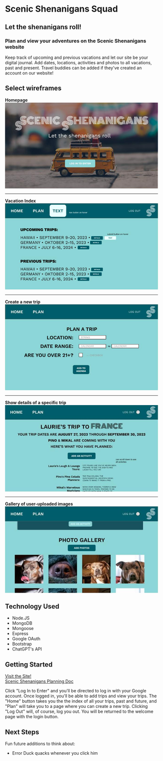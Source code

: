 # Scenic Shenanigans Squad

## Let the shenanigans roll!

### Plan and view your adventures on the Scenic Shenanigans website
Keep track of upcoming and previous vacations and let our site be your digital journal. Add dates, locations, activities and photos to all vacations, past and present. Travel buddies can be added if they've created an account on our website!

## Select wireframes
**Homepage**<br>
![Wireframe screenshot](public/images/wireframe-homepage.jpg)<br>

_________________

**Vacation Index**<br>
![Wireframe screenshot](public/images/wireframe-index.jpg)<br>

_________________

**Create a new trip**<br>
![Wireframe screenshot](public/images/wireframe-new-trip.jpg)<br>

_________________

**Show details of a specific trip**<br>
![Wireframe screenshot](public/images/Wireframe-showpage.jpg)<br> 

_________________

**Gallery of user-uploaded images**<br>
![Wireframe screenshot](public/images/Wireframe-images.jpg)  

## Technology Used
- Node.JS
- MongoDB
- Mongoose
- Express
- Google OAuth
- Bootstrap
- ChatGPT's API

## Getting Started
[Visit the Site!](https://scenic-shenanigans-edd3a3d09050.herokuapp.com/) <br>
[Scenic Shenanigans Planning Doc](https://docs.google.com/spreadsheets/d/1jKdOorlJZ4x6ejF2cYETL-E8nCiXyT8uhOldVsT1uHQ/edit?usp=sharing)

Click "Log In to Enter" and you'll be directed to log in with your Google account. Once logged in, you'll be able to add trips and view your trips. The "Home" button takes you the the index of all your trips, past and future, and "Plan" will take you to a page where you can create a new trip. Clicking "Log Out" will, of course, log you out. You will be returned to the welcome page with the login button.



## Next Steps
Fun future additions to think about:
- Error Duck quacks whenever you click him
